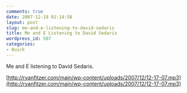 ```yaml
---
comments: true
date: 2007-12-18 01:14:58
layout: post
slug: me-and-e-listening-to-david-sedaris
title: Me and E Listening to David Sedaris
wordpress_id: 587
categories:
- Quick
---
```


Me and E listening to David Sedaris.

[http://ryanfitzer.com/main/wp-content/uploads/2007/12/12-17-07.mp3](http://ryanfitzer.com/main/wp-content/uploads/2007/12/12-17-07.mp3)
